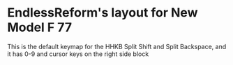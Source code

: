 # EndlessReform's layout for New Model F 77

This is the default keymap for the HHKB Split Shift and Split Backspace, and it has 0-9 and cursor keys on the right side block
